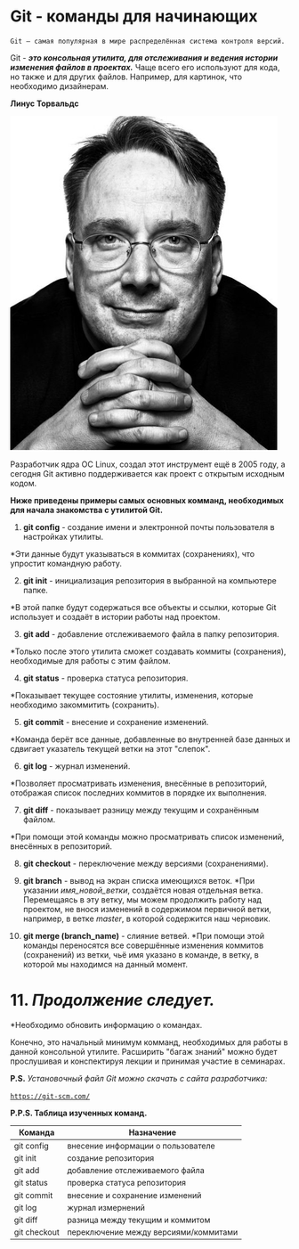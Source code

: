 # Git - команды для начинающих
    Git — самая популярная в мире распределённая система контроля версий.
Git - __*это консольная утилита, для отслеживания и ведения истории изменения файлов в проектах.*__ 
Чаще всего его используют для кода, но также и для других файлов. 
Например, для картинок, что необходимо дизайнерам.

**Линус Торвальдс**

![Линус Торвальдс](Linus.jpg)

Разработчик ядра ОС Linux, создал этот инструмент ещё 
в 2005 году, а сегодня Git активно поддерживается как проект с открытым 
исходным кодом. 

**Ниже приведены примеры самых основных комманд, необходимых для начала знакомства с утилитой Git.**

1. **git config** - создание имени и электронной почты пользователя в настройках утилиты.

*Эти данные будут указываться в коммитах (сохранениях), что упростит командную работу.

2. **git init** - инициализация репозитория в выбранной на компьютере папке.

*В этой папке будут содержаться все объекты и ссылки, которые Git использует и создаёт в истории 
работы над проектом.

3. **git add** - добавление отслеживаемого файла в папку репозитория.

*Только после этого утилита сможет создавать коммиты (сохранения), необходимые для работы 
с этим файлом.

4. **git status** - проверка статуса репозитория.

*Показывает текущее состояние утилиты, изменения, которые необходимо закоммитить (сохранить).

5. **git commit** - внесение и сохранение изменений.

*Команда берёт все данные, добавленные во внутренней базе данных и сдвигает указатель 
текущей ветки на этот "слепок".

6. **git log** - журнал изменений.

*Позволяет просматривать изменения, внесённые в репозиторий, отображая список последних коммитов 
в порядке их выполнения.

7. **git diff** - показывает разницу между текущим и сохранённым файлом.

*При помощи этой команды можно просматривать список изменений, внесённых в репозиторий.

8. **git checkout** - переключение между версиями (сохранениями).

9. **git branch** - вывод на экран списка имеющихся веток.
*При указании _имя_новой_ветки_, создаётся новая отдельная ветка. Перемещаясь в эту ветку, мы можем продолжить работу над проектом, не внося изменений в  содержимом первичной ветки, например, в ветке _master_, в которой содержится наш черновик.

10. **git merge (branch_name)** - слияние ветвей.
*При помощи этой команды переносятся все совершённые изменения коммитов (сохранений) из ветки, чьё имя указано в команде, в ветку, в которой мы находимся на данный момент.

# 11. _Продолжение следует._
*Необходимо обновить информацию о командах.

Конечно, это начальный минимум комманд, необходимых для работы в данной консольной утилите.
Расширить "багаж знаний" можно будет прослушивая и конспектируя лекции и принимая участие 
в семинарах. 

**P.S.** *Установочный файл Git можно скачать с сайта разработчика:*

<code>https://git-scm.com/
</code>

**P.P.S. Таблица изученных команд.**

Команда  |Назначение
---|---
git config |внесение информации о пользователе
 |git init|создание репозитория
git add|добавление отслеживаемого файла 
git status | проверка статуса репозитория
git commit | внесение и сохранение изменений
git log   | журнал измернений
  git diff | разница между текущим и коммитом
git checkout | переключение между версиями/коммитами